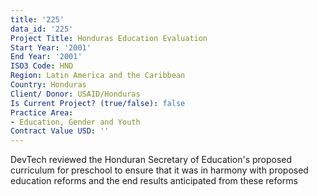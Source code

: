 ```yaml
---
title: '225'
data_id: '225'
Project Title: Honduras Education Evaluation
Start Year: '2001'
End Year: '2001'
ISO3 Code: HND
Region: Latin America and the Caribbean
Country: Honduras
Client/ Donor: USAID/Honduras
Is Current Project? (true/false): false
Practice Area:
- Education, Gender and Youth
Contract Value USD: ''
---
```


DevTech reviewed the Honduran Secretary of Education's proposed curriculum for preschool to ensure that it was in harmony with proposed education reforms and the end results anticipated from these reforms